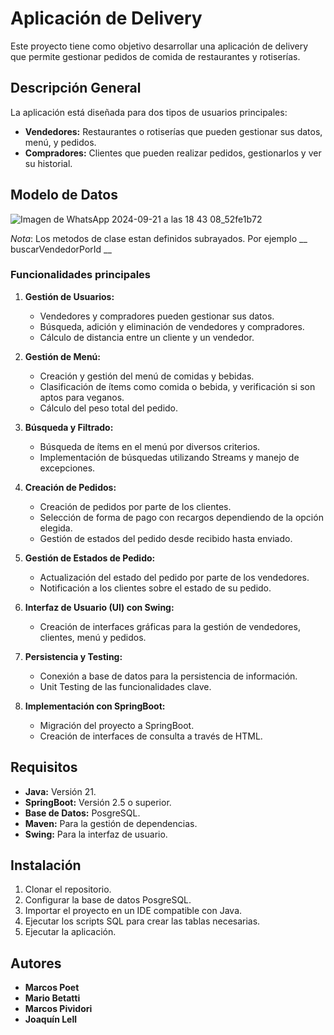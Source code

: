 # Aplicación de Delivery

Este proyecto tiene como objetivo desarrollar una aplicación de delivery que permite gestionar pedidos de comida de restaurantes y rotiserías.

## Descripción General

La aplicación está diseñada para dos tipos de usuarios principales:
- **Vendedores:** Restaurantes o rotiserías que pueden gestionar sus datos, menú, y pedidos.
- **Compradores:** Clientes que pueden realizar pedidos, gestionarlos y ver su historial.

## Modelo de Datos
![Imagen de WhatsApp 2024-09-21 a las 18 43 08_52fe1b72](https://github.com/user-attachments/assets/75c32ba6-3339-4fa4-bae5-92c7b3017ecd)


*Nota*:
Los metodos de clase estan definidos subrayados. Por ejemplo __ buscarVendedorPorId __

### Funcionalidades principales

1. **Gestión de Usuarios:**
   - Vendedores y compradores pueden gestionar sus datos.
   - Búsqueda, adición y eliminación de vendedores y compradores.
   - Cálculo de distancia entre un cliente y un vendedor.

2. **Gestión de Menú:**
   - Creación y gestión del menú de comidas y bebidas.
   - Clasificación de ítems como comida o bebida, y verificación si son aptos para veganos.
   - Cálculo del peso total del pedido.

3. **Búsqueda y Filtrado:**
   - Búsqueda de ítems en el menú por diversos criterios.
   - Implementación de búsquedas utilizando Streams y manejo de excepciones.

4. **Creación de Pedidos:**
   - Creación de pedidos por parte de los clientes.
   - Selección de forma de pago con recargos dependiendo de la opción elegida.
   - Gestión de estados del pedido desde recibido hasta enviado.

5. **Gestión de Estados de Pedido:**
   - Actualización del estado del pedido por parte de los vendedores.
   - Notificación a los clientes sobre el estado de su pedido.

6. **Interfaz de Usuario (UI) con Swing:**
   - Creación de interfaces gráficas para la gestión de vendedores, clientes, menú y pedidos.

7. **Persistencia y Testing:**
   - Conexión a base de datos para la persistencia de información.
   - Unit Testing de las funcionalidades clave.

8. **Implementación con SpringBoot:**
   - Migración del proyecto a SpringBoot.
   - Creación de interfaces de consulta a través de HTML.

## Requisitos

- **Java:** Versión 21.
- **SpringBoot:** Versión 2.5 o superior.
- **Base de Datos:** PosgreSQL.
- **Maven:** Para la gestión de dependencias.
- **Swing:** Para la interfaz de usuario.

## Instalación

1. Clonar el repositorio.
2. Configurar la base de datos PosgreSQL.
3. Importar el proyecto en un IDE compatible con Java.
4. Ejecutar los scripts SQL para crear las tablas necesarias.
5. Ejecutar la aplicación.

## Autores

- **Marcos Poet**
- **Mario Betatti**
- **Marcos Pividori**
- **Joaquín Lell**
